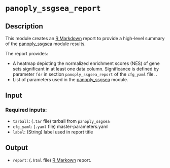 # ```panoply_ssgsea_report```

## Description

This module creates an [R Markdown](https://rmarkdown.rstudio.com/) report to provide a high-level summary of the [panoply_ssgsea](https://github.com/broadinstitute/PANOPLY/wiki/Data-Analysis-Modules%3A-panoply_ssgsea) module results.

The report provides:

* A heatmap depicting the normalized enrichment scores (NES) of gene sets significant in at least one data column. Significance is defined by parameter `fdr` in section `panoply_ssgsea_report` of the `cfg_yaml` file.
.
* List of parameters used in the [panoply_ssgsea](https://github.com/broadinstitute/PANOPLY/wiki/Data-Analysis-Modules%3A-panoply_ssgsea) module.


## Input

### Required inputs:

* ```tarball```: (`.tar` file) tarball from ```panoply_ssgsea```
* ```cfg_yaml```: (`.yaml` file) master-parameters.yaml
* ```label```: (String) label used in report title

## Output

* ```report```: (`.html` file) [R Markown](https://rmarkdown.rstudio.com/) report.
